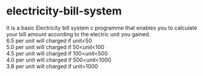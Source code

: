 # electricity-bill-system
It is a basic Electricity bill system c programme that enables you to calculate your bill amount according to the electric unit you gained.<br>
6.5 per unit will charged if unit<50 <br/>
5.0 per unit will charged if 50<unit<100 <br/>
4.5 per unit will charged if 100<unit<500 <br/>
4.0 per unit will charged if 500<unit<1000 <br/>
3.8 per unit will charged if unit>1000 <br/>
